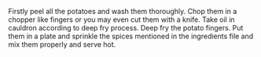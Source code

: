 Firstly peel all the potatoes and wash them thoroughly.
Chop them in a chopper like fingers or you may even cut them with a knife.
Take oil in cauldron according to deep fry process.
Deep fry the potato fingers.
Put them in a plate and sprinkle the spices mentioned in the ingredients file and mix them properly and serve hot.